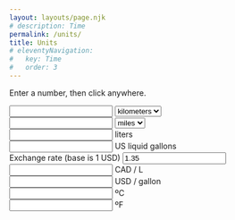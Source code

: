 ```yaml
---
layout: layouts/page.njk
# description: Time
permalink: /units/
title: Units
# eleventyNavigation:
#   key: Time
#   order: 3
---
```



Enter a number, then click anywhere.

<section class="unit-conversion distance-section">
  <div class="unit-group">
    <input class="js-distance" id="distance-input-1" name="distance-input-1" type="number">
    <select class="js-distance-unit-1">
      <!-- <option>centimeters</option>
      <option>feet</option>
      <option>inches</option> -->
      <option selected>kilometers</option>
      <!-- <option>miles</option> -->
    </select>
  </div>
  <div class="unit-group">
    <input class="js-distance" id="distance-input-2" name="distance-input-2" type="number">
    <select class="js-distance-unit-2">
      <!-- <option>centimeters</option>
      <option>feet</option>
      <option>inches</option>
      <option>kilometers</option> -->
      <option selected>miles</option>
    </select>
  </div>
</section>

<section class="unit-conversion liquid-volume-section">
  <div class="unit-group">
    <input class="js-liquid-volume" id="liters" name="liters" type="number">
    <span>liters</span>
  </div>
  <div class="unit-group">
    <input class="js-liquid-volume" id="us-gallons" name="us-gallons" type="number">
    <span>US liquid gallons</span>
  </div>
</section>

<section class="unit-conversion exchange-rate-section">
  <label>Exchange rate (base is 1 USD)</label>
  <input class="js-exchange-rate" id="exchange-rate" name="exchange-rate" type="number" value="1.35">
</section>

<section class="unit-conversion gas-cost-section">
  <div class="unit-group">
    <input class="js-gas-cost" id="cad-liter" name="cad-liter" type="number">
    <span>CAD / L</span>
  </div>
  <div class="unit-group">
    <input class="js-gas-cost" id="usd-gallon" name="usd-gallon" type="number">
    <span>USD / gallon</span>
  </div>
</section>

<section class="unit-conversion temperature-section">
  <div class="unit-group">
    <input class="js-temperature" id="celcius" name="celcius" type="number">
    <span>ºC</span>
  </div>
  <div class="unit-group">
    <input class="js-temperature" id="fahrenheit" name="fahrenheit" type="number">
    <span>ºF</span>
  </div>
</section>

<script>

  let unitValue1 = 0
  let unitValue2 = 0

  function getRound(num, decimals = 2) {
    // Without EPSILON, there are bad conversions, like 1.005 get converted to 1 instead of 1.01.
    return Math.round((num + Number.EPSILON) * Math.pow(10, decimals)) / Math.pow(10, decimals)
  }


  function getUsGallonsFromLiters(liters) {
    return liters / 3.785411784;
  }
  function getLitersFromUsGallons(gallons) {
    return gallons * 3.785411784;
  }
  const liquidVolumeInput = document.querySelectorAll('.js-liquid-volume')
  liquidVolumeInput.forEach((liquidVolume) => {
    liquidVolume.addEventListener('change', function(){
      if (this.getAttribute('id') == 'liters') {
        document.getElementById('us-gallons').value = getRound(getUsGallonsFromLiters(this.value))
      }
      else if (this.getAttribute('id') == 'us-gallons') {
        document.getElementById('liters').value = getRound(getLitersFromUsGallons(this.value))
      }
    })
  })

  // let exchangeRate = 1.35 // in CAD = 1 USD
  let exchangeRate = getExchangeRate(document.getElementById('exchange-rate').value)
  function getExchangeRate() {
    return document.getElementById('exchange-rate').value
  }
  function getUsdPerGallonFromCadPerLiter(cad) {
    let usd = cad / getExchangeRate()
    return usd * 3.785411784;
  }
  function getCadPerLiterFromUsdPerGallon(usd) {
    let cad = usd * getExchangeRate()
    return cad / 3.785411784;
  }
  const gasCostInput = document.querySelectorAll('.js-gas-cost')
  gasCostInput.forEach((gasCost) => {
    gasCost.addEventListener('change', function(){
      if (this.getAttribute('id') == 'cad-liter') {
        document.getElementById('usd-gallon').value = getRound(getUsdPerGallonFromCadPerLiter(this.value))
      }
      else if (this.getAttribute('id') == 'usd-gallon') {
        document.getElementById('cad-liter').value = getRound(getCadPerLiterFromUsdPerGallon(this.value))
      }
    })
  })



  function getMilesFromKilometers(kilometers) {
    return kilometers * 0.62137119;
  }
  function getKilometersFromMiles(miles) {
    return miles * 1.609344;
  }
  const distanceInput = document.querySelectorAll('.js-distance')
  distanceInput.forEach((distance) => {
    distance.addEventListener('change', function(){
      // unitValue1 = this.value
      // switch (this.nextElementSibling.value) {
      //   case 'centimeters':
      //     console.log('centimeters')
      //     break;
      //   case 'feet':
      //     console.log('feet')
      //     break;
      //   case 'inches':
      //     console.log('inches')
      //     break;
      //   case 'kilometers':
      //     console.log('kilometers')
      //     break;
      //   case 'miles':
      //     console.log('miles')
      //     break;
      // }
      if (this.getAttribute('id') == 'distance-input-1') {
        document.getElementById('distance-input-2').value = getRound(getMilesFromKilometers(this.value))
      }
      else if (this.getAttribute('id') == 'distance-input-2') {
        document.getElementById('distance-input-1').value = getRound(getKilometersFromMiles(this.value))
      }
    })
  })



  function getCelciusFromFahrenheit(fahrenheit) {
    return (fahrenheit - 32) * 5/9;
  }
  function getFahrenheitFromCelcius(celcius) {
    return celcius * 9/5 + 32;
  }
  const temperatureInput = document.querySelectorAll('.js-temperature')
  temperatureInput.forEach((temperature) => {
    temperature.addEventListener('change', function(){
      if (this.getAttribute('id') == 'celcius') {
        document.getElementById('fahrenheit').value = getRound(getFahrenheitFromCelcius(this.value))
      }
      else if (this.getAttribute('id') == 'fahrenheit') {
        document.getElementById('celcius').value = getRound(getCelciusFromFahrenheit(this.value))
      }
    })
  })
</script>
